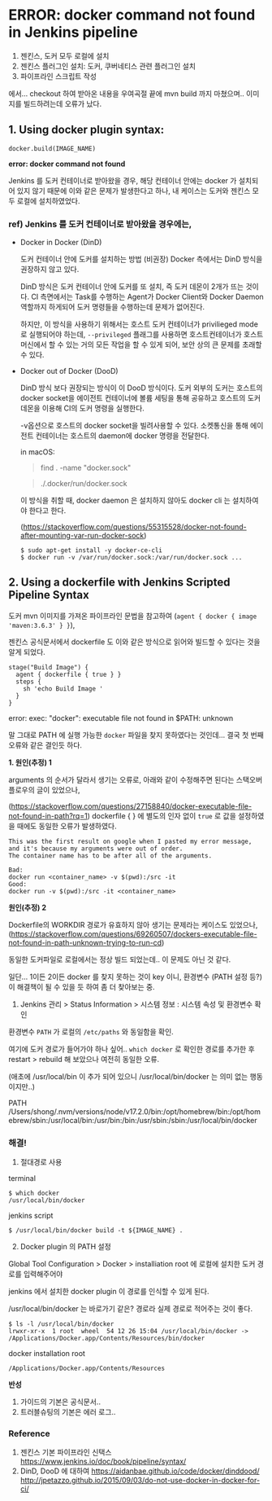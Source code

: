 # ERROR: docker command not found in Jenkins pipeline 

1. 젠킨스, 도커 모두 로컬에 설치 
2. 젠킨스 플러그인 설치: 도커, 쿠버네티스 관련 플러그인 설치 
3. 파이프라인 스크립트 작성 

에서... checkout 하여 받아온 내용을 우여곡절 끝에 mvn build 까지 마쳤으며.. 이미지를 빌드하려는데 오류가 났다. 


## 1. Using docker plugin syntax: 
```
docker.build(IMAGE_NAME) 
```

**error: docker command not found**

Jenkins 를 도커 컨테이너로 받아왔을 경우, 해당 컨테이너 안에는 docker 가 설치되어 있지 않기 때문에 이와 같은 문제가 발생한다고 하나, 
내 케이스는 도커와 젠킨스 모두 로컬에 설치하였었다. 

### ref) Jenkins 를 도커 컨테이너로 받아왔을 경우에는, 

- Docker in Docker  (DinD)

  도커 컨테이너 안에 도커를 설치하는 방법 (비권장)
  Docker 측에서는 DinD 방식을 권장하지 않고 있다.

  DinD 방식은 도커 컨테이너 안에 도커를 또 설치, 즉 도커 데몬이 2개가 뜨는 것이다. 
  CI 측면에서는 Task를 수행하는 Agent가 Docker Client와 Docker Daemon역할까지 하게되어 도커 명령들을 수행하는데 문제가 없어진다.

  하지만, 이 방식을 사용하기 위해서는 호스트 도커 컨테이너가 privilieged mode로 실행되어야 하는데, 
  `--privileged` 플래그를 사용하면 호스트컨테이너가 호스트머신에서 할 수 있는 거의 모든 작업을 할 수 있게 되어, 보안 상의 큰 문제를 초래할 수 있다. 

- Docker out of Docker (DooD)

  DinD 방식 보다 권장되는 방식이 이 DooD 방식이다. 
  도커 외부의 도커는 호스트의 docker socket을 에이전트 컨테이너에 볼륨 세팅을 통해 공유하고
  호스트의 도커 데몬을 이용해 CI의 도커 명령을 실행한다.

  -v옵션으로 호스트의 docker socket을 빌려사용할 수 있다. 소켓통신을 통해 에이전트 컨테이너는 호스트의 daemon에 docker 명령을 전달한다.

  in macOS: 
  > find . -name "docker.sock"

  > ./.docker/run/docker.sock

  이 방식을 취할 때, docker daemon 은 설치하지 않아도 docker cli 는 설치하여야 한다고 한다.

  (https://stackoverflow.com/questions/55315528/docker-not-found-after-mounting-var-run-docker-sock)

  ```
  $ sudo apt-get install -y docker-ce-cli
  $ docker run -v /var/run/docker.sock:/var/run/docker.sock ...
  ```

## 2. Using a dockerfile with Jenkins Scripted Pipeline Syntax
도커 mvn 이미지를 가져온 파이프라인 문법을 참고하여 (`agent { docker { image 'maven:3.6.3' } }`),

젠킨스 공식문서에서 dockerfile 도 이와 같은 방식으로 읽어와 빌드할 수 있다는 것을 알게 되었다. 

```
stage("Build Image") {
  agent { dockerfile { true } }
  steps {
    sh 'echo Build Image '
  }
}
```

error: exec: "docker": executable file not found in $PATH: unknown

말 그대로 PATH 에 실행 가능한 `docker` 파일을 찾지 못하였다는 것인데... 결국 첫 번째 오류와 같은 결인듯 하다. 

**1. 원인(추정) 1**

 arguments 의 순서가 달라서 생기는 오류로, 아래와 같이 수정해주면 된다는 스택오버플로우의 글이 있었으나, 

(https://stackoverflow.com/questions/27158840/docker-executable-file-not-found-in-path?rq=1)
dockerfile { } 에 별도의 인자 없이 `true` 로 값을 설정하였을 때에도 동일한 오류가 발생하였다. 

```
This was the first result on google when I pasted my error message, and it's because my arguments were out of order.
The container name has to be after all of the arguments.

Bad:
docker run <container_name> -v $(pwd):/src -it
Good:
docker run -v $(pwd):/src -it <container_name>
```

**원인(추정) 2** 

Dockerfile의 WORKDIR 경로가 유효하지 않아 생기는 문제라는 케이스도 있었으나, 
(https://stackoverflow.com/questions/69260507/dockers-executable-file-not-found-in-path-unknown-trying-to-run-cd)

동일한 도커파일로 로컬에서는 정상 빌드 되었는데.. 이 문제도 아닌 것 같다. 



일단... 1이든 2이든 docker 를 찾지 못하는 것이 key 이니, 환경변수 (PATH 설정 등?) 이 해결책이 될 수 있을 듯 하여 좀 더 찾아보는 중. 

1. Jenkins 관리 > Status Information > 시스템 정보 : 시스템 속성 및 환경변수 확인 

환경변수 `PATH` 가 로컬의 `/etc/paths` 와 동일함을 확인. 

여기에 도커 경로가 들어가야 하나 싶어.. `which docker` 로 확인한 경로를 추가한 후 restart > rebuild 해 보았으나 여전히 동일한 오류. 

(애초에 /usr/local/bin 이 추가 되어 있으니 /usr/local/bin/docker 는 의미 없는 행동이지만..)


PATH	/Users/shong/.nvm/versions/node/v17.2.0/bin:/opt/homebrew/bin:/opt/homebrew/sbin:/usr/local/bin:/usr/bin:/bin:/usr/sbin:/sbin:/usr/local/bin/docker


### 해결!
1) 절대경로 사용 

terminal
```
$ which docker
/usr/local/bin/docker
```

jenkins script 
```
$ /usr/local/bin/docker build -t ${IMAGE_NAME} .
```

2) Docker plugin 의 PATH 설정

Global Tool Configuration > Docker > installiation root 에 로컬에 설치한 도커 경로를 입력해주어야 

jenkins 에서 설치한 docker plugin 이 경로를 인식할 수 있게 된다. 

/usr/local/bin/docker 는 바로가기 같은? 경로라 실제 경로로 적어주는 것이 좋다. 

```
$ ls -l /usr/local/bin/docker
lrwxr-xr-x  1 root  wheel  54 12 26 15:04 /usr/local/bin/docker -> /Applications/Docker.app/Contents/Resources/bin/docker
```

docker installation root
```
/Applications/Docker.app/Contents/Resources
```

**반성**
1. 가이드의 기본은 공식문서..
2. 트러블슈팅의 기본은 에러 로그.. 



### Reference
1. 젠킨스 기본 파이프라인 신택스 https://www.jenkins.io/doc/book/pipeline/syntax/
2. DinD, DooD 에 대하여 
https://aidanbae.github.io/code/docker/dinddood/
http://jpetazzo.github.io/2015/09/03/do-not-use-docker-in-docker-for-ci/
